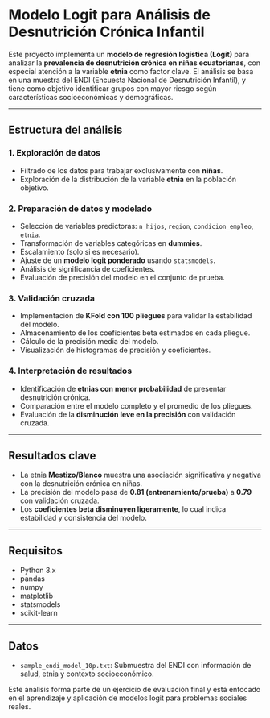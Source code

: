 # Modelo Logit para Análisis de Desnutrición Crónica Infantil

Este proyecto implementa un **modelo de regresión logística (Logit)** para analizar la **prevalencia de desnutrición crónica en niñas ecuatorianas**, con especial atención a la variable **etnia** como factor clave. El análisis se basa en una muestra del ENDI (Encuesta Nacional de Desnutrición Infantil), y tiene como objetivo identificar grupos con mayor riesgo según características socioeconómicas y demográficas.

---

## Estructura del análisis

### 1. Exploración de datos
- Filtrado de los datos para trabajar exclusivamente con **niñas**.
- Exploración de la distribución de la variable **etnia** en la población objetivo.

### 2. Preparación de datos y modelado
- Selección de variables predictoras: `n_hijos`, `region`, `condicion_empleo`, `etnia`.
- Transformación de variables categóricas en **dummies**.
- Escalamiento (solo si es necesario).
- Ajuste de un **modelo logit ponderado** usando `statsmodels`.
- Análisis de significancia de coeficientes.
- Evaluación de precisión del modelo en el conjunto de prueba.

### 3. Validación cruzada
- Implementación de **KFold con 100 pliegues** para validar la estabilidad del modelo.
- Almacenamiento de los coeficientes beta estimados en cada pliegue.
- Cálculo de la precisión media del modelo.
- Visualización de histogramas de precisión y coeficientes.

### 4. Interpretación de resultados
- Identificación de **etnias con menor probabilidad** de presentar desnutrición crónica.
- Comparación entre el modelo completo y el promedio de los pliegues.
- Evaluación de la **disminución leve en la precisión** con validación cruzada.

---

## Resultados clave

- La etnia **Mestizo/Blanco** muestra una asociación significativa y negativa con la desnutrición crónica en niñas.
- La precisión del modelo pasa de **0.81 (entrenamiento/prueba)** a **0.79** con validación cruzada.
- Los **coeficientes beta disminuyen ligeramente**, lo cual indica estabilidad y consistencia del modelo.

---

## Requisitos

- Python 3.x  
- pandas  
- numpy  
- matplotlib  
- statsmodels  
- scikit-learn  

---

## Datos

- `sample_endi_model_10p.txt`: Submuestra del ENDI con información de salud, etnia y contexto socioeconómico.


Este análisis forma parte de un ejercicio de evaluación final y está enfocado en el aprendizaje y aplicación de modelos logit para problemas sociales reales.

